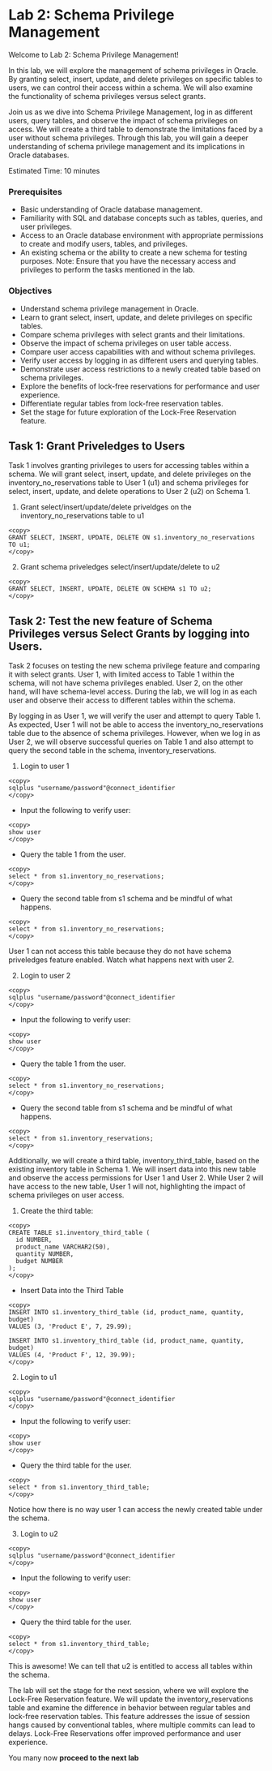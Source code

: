 # Lab 2: Schema Privilege Management

Welcome to Lab 2: Schema Privilege Management!

In this lab, we will explore the management of schema privileges in Oracle. By granting select, insert, update, and delete privileges on specific tables to users, we can control their access within a schema. We will also examine the functionality of schema privileges versus select grants.

Join us as we dive into Schema Privilege Management, log in as different users, query tables, and observe the impact of schema privileges on access. We will create a third table to demonstrate the limitations faced by a user without schema privileges. Through this lab, you will gain a deeper understanding of schema privilege management and its implications in Oracle databases.

Estimated Time: 10 minutes

### Prerequisites
* Basic understanding of Oracle database management.
* Familiarity with SQL and database concepts such as tables, queries, and user privileges.
* Access to an Oracle database environment with appropriate permissions to create and modify users, tables, and privileges.
* An existing schema or the ability to create a new schema for testing purposes.
Note: Ensure that you have the necessary access and privileges to perform the tasks mentioned in the lab.

### Objectives 
* Understand schema privilege management in Oracle.
* Learn to grant select, insert, update, and delete privileges on specific tables.
* Compare schema privileges with select grants and their limitations.
* Observe the impact of schema privileges on user table access.
* Compare user access capabilities with and without schema privileges.
* Verify user access by logging in as different users and querying tables.
* Demonstrate user access restrictions to a newly created table based on schema privileges.
* Explore the benefits of lock-free reservations for performance and user experience.
* Differentiate regular tables from lock-free reservation tables.
* Set the stage for future exploration of the Lock-Free Reservation feature.

## Task 1: Grant Priveledges to Users

Task 1 involves granting privileges to users for accessing tables within a schema. We will grant select, insert, update, and delete privileges on the inventory_no_reservations table to User 1 (u1) and schema privileges for select, insert, update, and delete operations to User 2 (u2) on Schema 1.

1. Grant select/insert/update/delete  priveldges on the inventory_no_reservations table to u1

````
<copy>
GRANT SELECT, INSERT, UPDATE, DELETE ON s1.inventory_no_reservations TO u1;
</copy>
````

2. Grant schema priveledges select/insert/update/delete to u2

````
<copy>
GRANT SELECT, INSERT, UPDATE, DELETE ON SCHEMA s1 TO u2;
</copy>
````

## Task 2: Test the new feature of Schema Privileges versus Select Grants by logging into Users.

Task 2 focuses on testing the new schema privilege feature and comparing it with select grants. User 1, with limited access to Table 1 within the schema, will not have schema privileges enabled. User 2, on the other hand, will have schema-level access. During the lab, we will log in as each user and observe their access to different tables within the schema.

By logging in as User 1, we will verify the user and attempt to query Table 1. As expected, User 1 will not be able to access the inventory_no_reservations table due to the absence of schema privileges. However, when we log in as User 2, we will observe successful queries on Table 1 and also attempt to query the second table in the schema, inventory_reservations.

1. Login to user 1

````
<copy>
sqlplus "username/password"@connect_identifier
</copy>
````

* Input the following to verify user:

````
<copy>
show user
</copy>
````

* Query the table 1 from the user.

````
<copy>
select * from s1.inventory_no_reservations;
</copy>
````

* Query the second table from s1 schema and be mindful of what happens.

````
<copy>
select * from s1.inventory_no_reservations;
</copy>
````

User 1 can not access this table because they do not have schema priveledges feature enabled. Watch what happens next with user 2.

2. Login to user 2

````
<copy>
sqlplus "username/password"@connect_identifier
</copy>
````

* Input the following to verify user:

````
<copy>
show user
</copy>
````

* Query the table 1 from the user.

````
<copy>
select * from s1.inventory_no_reservations;
</copy>
````

* Query the second table from s1 schema and be mindful of what happens.

````
<copy>
select * from s1.inventory_reservations;
</copy>
````

Additionally, we will create a third table, inventory_third_table, based on the existing inventory table in Schema 1. We will insert data into this new table and observe the access permissions for User 1 and User 2. While User 2 will have access to the new table, User 1 will not, highlighting the impact of schema privileges on user access.

1. Create the third table:

````
<copy>
CREATE TABLE s1.inventory_third_table (
  id NUMBER,
  product_name VARCHAR2(50),
  quantity NUMBER,
  budget NUMBER
);
</copy>
````

* Insert Data into the Third Table

````
<copy>
INSERT INTO s1.inventory_third_table (id, product_name, quantity, budget)
VALUES (3, 'Product E', 7, 29.99);

INSERT INTO s1.inventory_third_table (id, product_name, quantity, budget)
VALUES (4, 'Product F', 12, 39.99);
</copy>
````

2. Login to u1

````
<copy>
sqlplus "username/password"@connect_identifier
</copy>
````

* Input the following to verify user:

````
<copy>
show user
</copy>
````

* Query the third table for the user.

````
<copy>
select * from s1.inventory_third_table;
</copy>
````

Notice how there is no way user 1 can access the newly created table under the schema.

3. Login to u2

````
<copy>
sqlplus "username/password"@connect_identifier
</copy>
````

* Input the following to verify user:

````
<copy>
show user
</copy>
````

* Query the third table for the user.

````
<copy>
select * from s1.inventory_third_table;
</copy>
````

This is awesome! We can tell that u2 is entitled to access all tables within the schema.

The lab will set the stage for the next session, where we will explore the Lock-Free Reservation feature. We will update the inventory_reservations table and examine the difference in behavior between regular tables and lock-free reservation tables. This feature addresses the issue of session hangs caused by conventional tables, where multiple commits can lead to delays. Lock-Free Reservations offer improved performance and user experience.

You many now **proceed to the next lab**